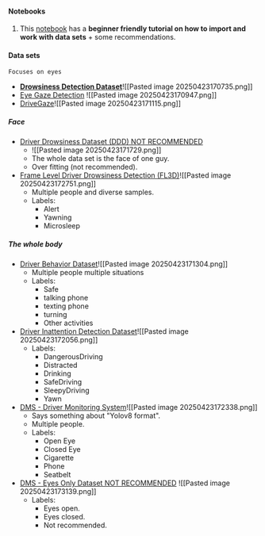 #### Notebooks
1. This [notebook](https://www.kaggle.com/code/imtkaggleteam/driver-behavior-detection-cnn#Import-Dataset-) has a **beginner friendly tutorial on how to import and work with data sets** + some recommendations.
#### Data sets
	Focuses on eyes
- **[Drowsiness Detection Dataset](https://www.kaggle.com/datasets/hazemfahmy/openned-closed-eyes)**![[Pasted image 20250423170735.png]]
- [Eye Gaze Detection](https://www.kaggle.com/datasets/hazemfahmy/eye-gaze-detection) ![[Pasted image 20250423170947.png]]
- [DriveGaze](https://www.kaggle.com/datasets/tooyoungalex/drivegaze)![[Pasted image 20250423171115.png]]

##### Face
- [Driver Drowsiness Dataset (DDD) NOT RECOMMENDED](https://www.kaggle.com/datasets/ismailnasri20/driver-drowsiness-dataset-ddd)
	- ![[Pasted image 20250423171729.png]]
	- The whole data set is the face of one guy.
	- Over fitting (not recommended).
- [Frame Level Driver Drowsiness Detection (FL3D)](https://www.kaggle.com/datasets/matjazmuc/frame-level-driver-drowsiness-detection-fl3d)![[Pasted image 20250423172751.png]]
	- Multiple people and diverse samples.
	- Labels:
		- Alert
		- Yawning
		- Microsleep
##### The whole body
- [Driver Behavior Dataset](https://www.kaggle.com/datasets/robinreni/revitsone-5class)![[Pasted image 20250423171304.png]]
	- Multiple people multiple situations
	- Labels:
		- Safe
		- talking phone
		- texting phone
		- turning
		- Other activities
- [Driver Inattention Detection Dataset](https://www.kaggle.com/datasets/zeyad1mashhour/driver-inattention-detection-dataset)![[Pasted image 20250423172056.png]]
	- Labels:
		- DangerousDriving 
		- Distracted 
		- Drinking 
		- SafeDriving 
		- SleepyDriving 
		- Yawn
- [DMS - Driver Monitoring System](https://www.kaggle.com/datasets/habbas11/dms-driver-monitoring-system)![[Pasted image 20250423172338.png]]
	- Says something about "Yolov8 format".
	- Multiple people.
	- Labels:
		-  Open Eye
		- Closed Eye
		- Cigarette
		- Phone
		- Seatbelt
- [DMS - Eyes Only Dataset NOT RECOMMENDED](https://www.kaggle.com/datasets/hassanahajali/dms-eyes-only-dataset)
  ![[Pasted image 20250423173139.png]]
	- Labels:
		- Eyes open.
		- Eyes closed.
		- Not recommended.
